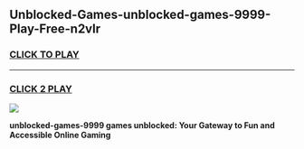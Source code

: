
## Unblocked-Games-unblocked-games-9999-Play-Free-n2vlr
<h3>
<a href="https://premium76.site?title=unblocked-games-9999&ref=23A">CLICK TO PLAY</a></h3>
<hr>

<h3>
<a href="https://premium76.site?title=unblocked-games-9999&ref=23A">CLICK 2 PLAY</a>
  
</h3>

<a href="https://premium76.site?title=unblocked-games-9999&ref=23A"><img src="https://clearcache.store/games.png"></a>


**unblocked-games-9999 games unblocked: Your Gateway to Fun and Accessible Online Gaming**
